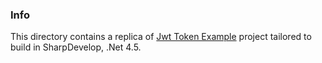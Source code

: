 ### Info

This directory contains a replica of [Jwt Token Example](https://github.com/cyrilmagsuci/SimpleJwtTokenExample) project tailored to build in SharpDevelop, .Net 4.5.


